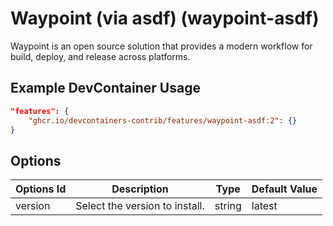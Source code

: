 
# Waypoint (via asdf) (waypoint-asdf)

Waypoint is an open source solution that provides a modern workflow for build, deploy, and release across platforms.

## Example DevContainer Usage

```json
"features": {
    "ghcr.io/devcontainers-contrib/features/waypoint-asdf:2": {}
}
```

## Options

| Options Id | Description | Type | Default Value |
|-----|-----|-----|-----|
| version | Select the version to install. | string | latest |


